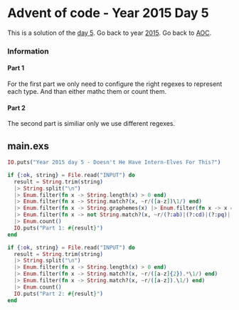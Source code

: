 # Advent of code - Year 2015 Day 5

This is a solution of the [day 5](https://adventofcode.com/2015/day/5). Go back to year [2015](2015.md). Go back to [AOC](../adventofcode.md).

### Information

#### Part 1

For the first part we only need to configure the right regexes to represent each type. And than either mathc them or count them.

#### Part 2

The second part is similiar only we use different regexes.

## main.exs

```exs
IO.puts("Year 2015 day 5 - Doesn't He Have Intern-Elves For This?")

if {:ok, string} = File.read("INPUT") do
  result = String.trim(string)
  |> String.split("\n")
  |> Enum.filter(fn x -> String.length(x) > 0 end)
  |> Enum.filter(fn x -> String.match?(x, ~r/([a-z])\1/) end)
  |> Enum.filter(fn x -> String.graphemes(x) |> Enum.filter(fn x -> x == "a" or x == "e" or x == "i" or x == "o" or x == "u" end) |> Enum.count() >= 3 end)
  |> Enum.filter(fn x -> not String.match?(x, ~r/(?:ab)|(?:cd)|(?:pq)|(?:xy)/) end)
  |> Enum.count()
  IO.puts("Part 1: #{result}")
end

if {:ok, string} = File.read("INPUT") do
  result = String.trim(string)
  |> String.split("\n")
  |> Enum.filter(fn x -> String.length(x) > 0 end)
  |> Enum.filter(fn x -> String.match?(x, ~r/([a-z]{2}).*\1/) end)
  |> Enum.filter(fn x -> String.match?(x, ~r/([a-z]).\1/) end)
  |> Enum.count()
  IO.puts("Part 2: #{result}")
end
```

